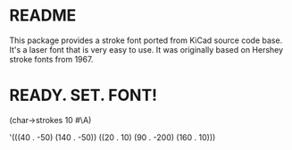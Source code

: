 README
======

This package provides a stroke font ported from KiCad source code base. It's a laser font that is very easy to use. It was originally based on Hershey stroke fonts from 1967.

READY. SET. FONT!
=================
(char->strokes 10 #\A)

'(((40 . -50) (140 . -50)) ((20 . 10) (90 . -200) (160 . 10)))




